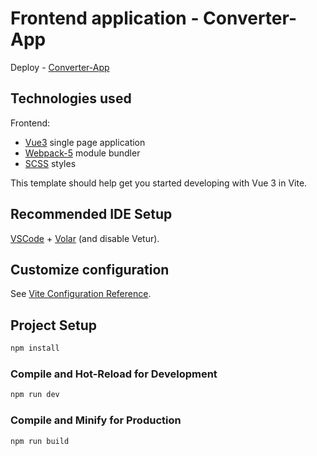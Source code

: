 # Frontend application - Converter-App

Deploy - [Converter-App](https://innzare-converter.netlify.app/)

## Technologies used

Frontend:

- [Vue3](https://vuejs.org/) single page application
- [Webpack-5](https://webpack.js.org/) module bundler
- [SCSS](https://sass-lang.com/guide) styles

This template should help get you started developing with Vue 3 in Vite.

## Recommended IDE Setup

[VSCode](https://code.visualstudio.com/) + [Volar](https://marketplace.visualstudio.com/items?itemName=Vue.volar) (and disable Vetur).

## Customize configuration

See [Vite Configuration Reference](https://vitejs.dev/config/).

## Project Setup

```sh
npm install
```

### Compile and Hot-Reload for Development

```sh
npm run dev
```

### Compile and Minify for Production

```sh
npm run build
```
